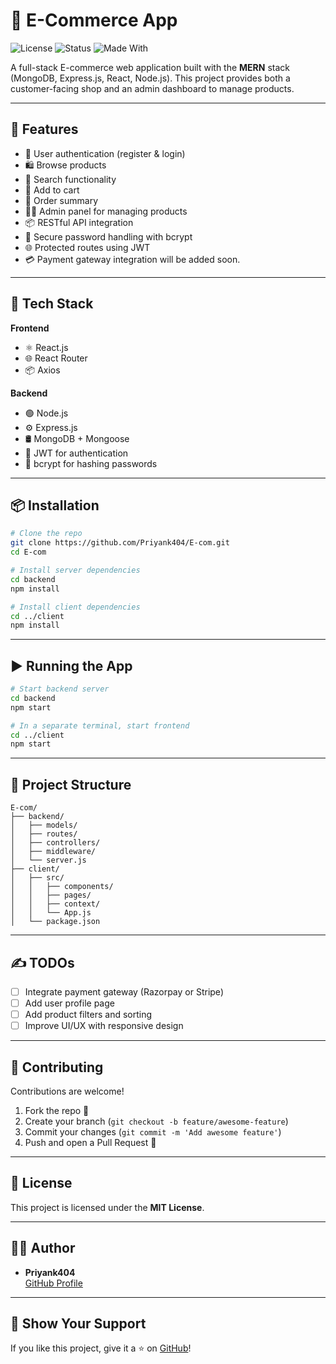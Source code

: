 
# 🛒 E-Commerce App

![License](https://img.shields.io/badge/license-MIT-blue.svg)
![Status](https://img.shields.io/badge/status-in%20progress-yellow)
![Made With](https://img.shields.io/badge/Made%20with-MERN-1f425f.svg)

A full-stack E-commerce web application built with the **MERN** stack (MongoDB, Express.js, React, Node.js). This project provides both a customer-facing shop and an admin dashboard to manage products.

---

## 🚀 Features

- 👤 User authentication (register & login)
- 🛍️ Browse products
- 🔎 Search functionality
- 🛒 Add to cart
- 🧾 Order summary
- 🧑‍💼 Admin panel for managing products
- 📦 RESTful API integration
- 🔐 Secure password handling with bcrypt
- 🌐 Protected routes using JWT
- 💳 Payment gateway integration will be added soon.

 

---

## 🧰 Tech Stack

**Frontend**
- ⚛️ React.js
- 🌐 React Router
- 📦 Axios

**Backend**
- 🟢 Node.js
- ⚙️ Express.js
- 🛢️ MongoDB + Mongoose
- 🔐 JWT for authentication
- 🧂 bcrypt for hashing passwords

---

## 📦 Installation

```bash
# Clone the repo
git clone https://github.com/Priyank404/E-com.git
cd E-com

# Install server dependencies
cd backend
npm install

# Install client dependencies
cd ../client
npm install
```

---

## ▶️ Running the App

```bash
# Start backend server
cd backend
npm start

# In a separate terminal, start frontend
cd ../client
npm start
```

---

## 📁 Project Structure

```
E-com/
├── backend/
│   ├── models/
│   ├── routes/
│   ├── controllers/
│   ├── middleware/
│   └── server.js
├── client/
│   ├── src/
│   │   ├── components/
│   │   ├── pages/
│   │   ├── context/
│   │   └── App.js
│   └── package.json
```

---

## ✍️ TODOs

- [ ] Integrate payment gateway (Razorpay or Stripe)
- [ ] Add user profile page
- [ ] Add product filters and sorting
- [ ] Improve UI/UX with responsive design

---

## 🤝 Contributing

Contributions are welcome!  
1. Fork the repo 🍴  
2. Create your branch (`git checkout -b feature/awesome-feature`)  
3. Commit your changes (`git commit -m 'Add awesome feature'`)  
4. Push and open a Pull Request 🚀

---

## 📜 License

This project is licensed under the **MIT License**.

---

## 🙋‍♂️ Author

- **Priyank404**  
  [GitHub Profile](https://github.com/Priyank404)

---

## 🌟 Show Your Support

If you like this project, give it a ⭐ on [GitHub](https://github.com/Priyank404/E-com)!


